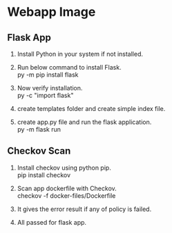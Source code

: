 # Webapp Image

## Flask App

1. Install Python in your system if not installed.
2. Run below command to install Flask.\
    py -m pip install flask

3. Now verify installation.\
    py -c "import flask"

4. create templates folder and create simple index file.
5. create app.py file and run the flask application.\
   py -m flask run

## Checkov Scan

1. Install checkov using python pip.\
   pip install checkov

2. Scan app dockerfile with Checkov.\
   checkov -f docker-files/Dockerfile

3. It gives the error result if any of policy is failed.

4. All passed for flask app.